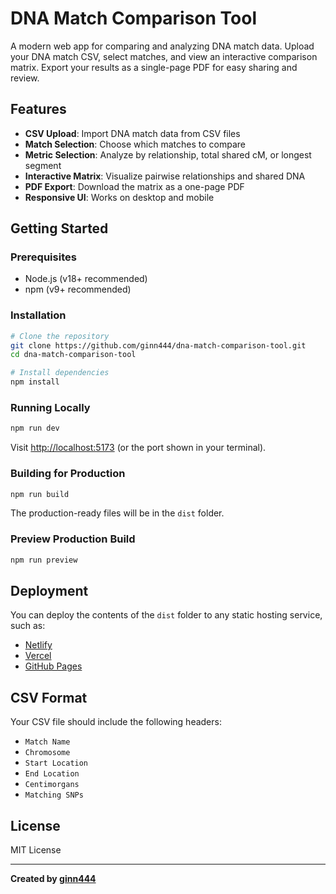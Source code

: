# DNA Match Comparison Tool

A modern web app for comparing and analyzing DNA match data. Upload your DNA match CSV, select matches, and view an interactive comparison matrix. Export your results as a single-page PDF for easy sharing and review.

## Features

- **CSV Upload**: Import DNA match data from CSV files
- **Match Selection**: Choose which matches to compare
- **Metric Selection**: Analyze by relationship, total shared cM, or longest segment
- **Interactive Matrix**: Visualize pairwise relationships and shared DNA
- **PDF Export**: Download the matrix as a one-page PDF
- **Responsive UI**: Works on desktop and mobile

## Getting Started

### Prerequisites
- Node.js (v18+ recommended)
- npm (v9+ recommended)

### Installation
```bash
# Clone the repository
git clone https://github.com/ginn444/dna-match-comparison-tool.git
cd dna-match-comparison-tool

# Install dependencies
npm install
```

### Running Locally
```bash
npm run dev
```
Visit [http://localhost:5173](http://localhost:5173) (or the port shown in your terminal).

### Building for Production
```bash
npm run build
```
The production-ready files will be in the `dist` folder.

### Preview Production Build
```bash
npm run preview
```

## Deployment
You can deploy the contents of the `dist` folder to any static hosting service, such as:
- [Netlify](https://netlify.com)
- [Vercel](https://vercel.com)
- [GitHub Pages](https://pages.github.com)

## CSV Format
Your CSV file should include the following headers:
- `Match Name`
- `Chromosome`
- `Start Location`
- `End Location`
- `Centimorgans`
- `Matching SNPs`

## License
MIT License

---

**Created by [ginn444](https://github.com/ginn444)** 